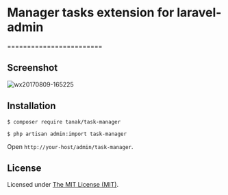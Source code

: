 # Manager tasks extension for laravel-admin

========================

## Screenshot

![wx20170809-165225](https://user-images.githubusercontent.com/1479100/29113257-25a9904e-7d23-11e7-95e0-e85d37f79fdd.png)

## Installation

```
$ composer require tanak/task-manager

$ php artisan admin:import task-manager
```

Open `http://your-host/admin/task-manager`.

License
------------
Licensed under [The MIT License (MIT)](LICENSE).

